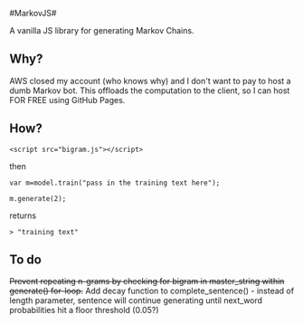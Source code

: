 #MarkovJS#

A vanilla JS library for generating Markov Chains.

## Why? ##

AWS closed my account (who knows why) and I don't want to pay to host a dumb Markov bot. This offloads the computation to the client, so I can host FOR FREE using GitHub Pages.

## How? ##

```<script src="bigram.js"></script>```

then

```var m=model.train("pass in the training text here");```

``` m.generate(2); ```

returns 

```> "training text" ```

## To do ##

~~Prevent repeating n-grams by checking for bigram in master_string within generate() for-loop.~~
Add decay function to complete_sentence()
	- instead of length parameter, sentence will continue generating until next_word probabilities hit a floor threshold (0.05?)